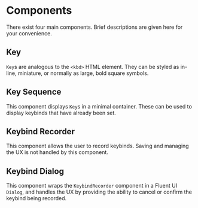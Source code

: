 # Components

There exist four main components.
Brief descriptions are given here for your convenience.

## Key

`Key`s are analogous to the `<kbd>` HTML element.
They can be styled as in-line, miniature, or normally as large, bold square symbols.

## Key Sequence

This component displays `Key`s in a minimal container.
These can be used to display keybinds that have already been set.

## Keybind Recorder

This component allows the user to record keybinds.
Saving and managing the UX is not handled by this component.

## Keybind Dialog

This component wraps the `KeybindRecorder` component in a Fluent UI `Dialog`, and handles the UX by providing the ability to cancel or confirm the keybind being recorded.